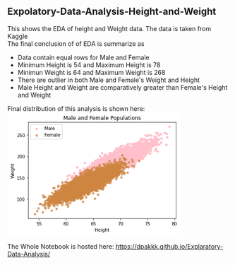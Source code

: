 ## Expolatory-Data-Analysis-Height-and-Weight
This shows the EDA of height and Weight data. The data is taken from Kaggle  
The final conclusion of of EDA is summarize as
* Data contain equal rows for Male and Female
* Minimum Height is 54 and Maximum Height is 78
* Minimun Weight is 64 and Maximum Weight is 268
* There are outlier in both Male and Female's Weight and Height
* Male Height and Weight are comparatively greater than Female's Height and Weight

Final distribution of this analysis is shown here:
![alt text](https://github.com/Dpakkk/Explaratory-Data-Analysis/blob/master/Screenshot_2020-07-07%20EDA(Height%20and%20Weight).png)


 The Whole  Notebook is hosted here:
 https://dpakkk.github.io/Explaratory-Data-Analysis/
 



